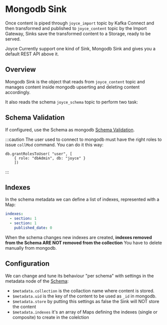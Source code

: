 # Mongodb Sink


Once content is piped through `joyce_import` topic by Kafka Connect and then transformed and published to `joyce_content` topic by the Import Gateway, Sinks save the transformed content to a Storage, ready to be served.

Joyce Currently support one kind of Sink, Mongodb Sink and gives you  a default REST API above it.

## Overview

Mongodb Sink is the object that reads from `joyce_content` topic and manages content inside mongodb upserting and deleting content accordingly.

It also reads the schema `joyce_schema` topic to perform two task:

## Schema Validation

If configured, use the Schema as mongodb [Schema Validation](https://docs.mongodb.com/manual/core/schema-validation/).


:::caution
The user used to connect to mongodb must have the right roles to issue `collMod` command.
You can do it this way:
```
db.grantRolesToUser( "user", [ 
    { role: "dbAdmin", db: "joyce" }
    ])
```
:::

## Indexes

In the schema metadata we can define a list of indexes, represented with a Map:

```yaml
indexes:
  - section: 1
  - section: 1
    published_date: 0
```
When the schema changes new indexes are created, **indexes removed from the Schema ARE NOT removed from the collection** You have to delete manually from mongodb.

## Configuration

We can change and tune its behaviour "per schema" with settings in the metadata node of the [Schema](schema):  

- `$metadata.collection` is the collaction name where content is stored.
- `$metadata.uid` is the key of the content to be used as `_id` in mongodb.
- `$metadata.store` by putting this settings as false the Sink will NOT store the content
- `$metadata.indexes` it's an array of Maps defining the indexes (single or composite) to create in the colelction
